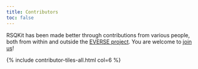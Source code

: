 ```yaml
---
title: Contributors
toc: false
---
```


RSQKit has been made better through contributions from various people, both from within and outside the 
[EVERSE project](https://everse.software/). You are welcome to [join us](./get_involved)!

{% include contributor-tiles-all.html col=6 %}

